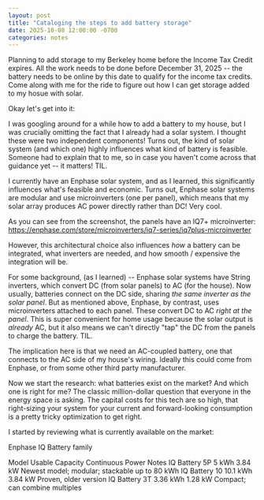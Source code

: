 ```yaml
---
layout: post
title: "Cataloging the steps to add battery storage"
date: 2025-10-08 12:00:00 -0700
categories: notes
---
```


Planning to add storage to my Berkeley home before the Income Tax Credit expires. All the work needs to be done before December 31, 2025 -- the battery needs to be online by this date to qualify for the income tax credits. Come along with me for the ride to figure out how I can get storage added to my hosue with solar.

Okay let's get into it:

I was googling around for a while how to add a battery to my house, but I was crucially omitting the fact that I already had a solar system. I thought these were two independent components! Turns out, the kind of solar system (and which one) highly influences what kind of battery is feasible. Someone had to explain that to me, so in case you haven't come across that guidance yet -- it matters! TIL. 

I currently have an Enphase solar system, and as I learned, this significantly influences what's feasible and economic. Turns out, Enphase solar systems are modular and use microinverters (one per panel), which means that my solar array produces AC power directly rather than DC! Very cool.

<Verify in the Enphase app where it shows my solar microinverter setup>
<Add the image here>

As you can see from the screenshot, the panels have an IQ7+ microinverter: https://enphase.com/store/microinverters/iq7-series/iq7plus-microinverter

However, this architectural choice also influences *how* a battery can be integrated, what inverters are needed, and how smooth / expensive the integration will be. 

For some background, (as I learned) -- Enphase solar systems have String inverters, which convert DC (from solar panels) to AC (for the house). Now usually, batteries connect on the DC side, sharing *the same inverter as the solar panel*. But as mentioned above, Enphase, by contrast, uses microinverters attached to each panel. These convert DC to AC *right at the panel*. This is super convenient for home usage because the solar output is *already* AC, but it also means we can't directly "tap" the DC from the panels to charge the battery. TIL.

The implication here is that we need an AC-coupled battery, one that connects to the AC side of my house's wiring. Ideally this could come from Enphase, or from some other third party manufacturer. 

Now we start the research: what batteries exist on the market? And which one is right for me? The classic million-dollar question that everyone in the energy space is asking. The capital costs for this tech are so high, that right-sizing your system for your current and forward-looking consumption is a pretty tricky optimization to get right.

I started by reviewing what is currently available on the market:

Enphase IQ Battery family

Model
Usable Capacity
Continuous Power
Notes
IQ Battery 5P
5 kWh
3.84 kW
Newest model; modular; stackable up to 80 kWh
IQ Battery 10
10.1 kWh
3.84 kW
Proven, older version
IQ Battery 3T
3.36 kWh
1.28 kW
Compact; can combine multiples
